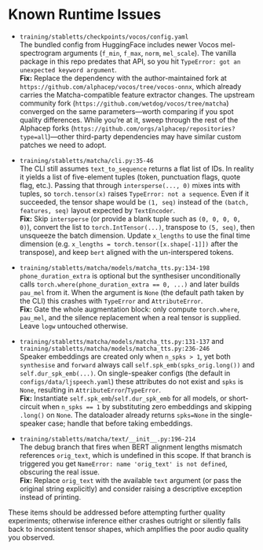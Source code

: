 # Known Runtime Issues

- `training/stabletts/checkpoints/vocos/config.yaml`  
  The bundled config from HuggingFace includes newer Vocos mel-spectrogram arguments (`f_min`, `f_max`, `norm`, `mel_scale`). The vanilla package in this repo predates that API, so you hit `TypeError: got an unexpected keyword argument`.  
  **Fix:** Replace the dependency with the author-maintained fork at `https://github.com/alphacep/vocos/tree/vocos-onnx`, which already carries the Matcha-compatible feature extractor changes. The upstream community fork (`https://github.com/wetdog/vocos/tree/matcha`) converged on the same parameters—worth comparing if you spot quality differences. While you’re at it, sweep through the rest of the Alphacep forks (`https://github.com/orgs/alphacep/repositories?type=all`)—other third-party dependencies may have similar custom patches we need to adopt.

- `training/stabletts/matcha/cli.py:35-46`  
  The CLI still assumes `text_to_sequence` returns a flat list of IDs. In reality it yields a list of five-element tuples (token, punctuation flags, quote flag, etc.). Passing that through `intersperse(..., 0)` mixes ints with tuples, so `torch.tensor(x)` raises `TypeError: not a sequence`. Even if it succeeded, the tensor shape would be `(1, seq)` instead of the `(batch, features, seq)` layout expected by `TextEncoder`.  
  **Fix:** Skip `intersperse` (or provide a blank tuple such as `(0, 0, 0, 0, 0)`), convert the list to `torch.IntTensor(...)`, transpose to `(5, seq)`, then unsqueeze the batch dimension. Update `x_lengths` to use the final time dimension (e.g. `x_lengths = torch.tensor([x.shape[-1]])` after the transpose), and keep `bert` aligned with the un-interspered tokens.

- `training/stabletts/matcha/models/matcha_tts.py:134-198`  
  `phone_duration_extra` is optional but the synthesiser unconditionally calls `torch.where(phone_duration_extra == 0, ...)` and later builds `pau_mel` from it. When the argument is `None` (the default path taken by the CLI) this crashes with `TypeError` and `AttributeError`.  
  **Fix:** Gate the whole augmentation block: only compute `torch.where`, `pau_mel`, and the silence replacement when a real tensor is supplied. Leave `logw` untouched otherwise.

- `training/stabletts/matcha/models/matcha_tts.py:131-137` and `training/stabletts/matcha/models/matcha_tts.py:236-246`  
  Speaker embeddings are created only when `n_spks > 1`, yet both `synthesise` and `forward` always call `self.spk_emb(spks_orig.long())` and `self.dur_spk_emb(...)`. On single-speaker configs (the default in `configs/data/ljspeech.yaml`) these attributes do not exist and `spks` is `None`, resulting in `AttributeError`/`TypeError`.  
  **Fix:** Instantiate `self.spk_emb`/`self.dur_spk_emb` for all models, or short-circuit when `n_spks == 1` by substituting zero embeddings and skipping `.long()` on `None`. The dataloader already returns `spks=None` in the single-speaker case; handle that before taking embeddings.

- `training/stabletts/matcha/text/__init__.py:196-214`  
  The debug branch that fires when BERT alignment lengths mismatch references `orig_text`, which is undefined in this scope. If that branch is triggered you get `NameError: name 'orig_text' is not defined`, obscuring the real issue.  
  **Fix:** Replace `orig_text` with the available `text` argument (or pass the original string explicitly) and consider raising a descriptive exception instead of printing.

These items should be addressed before attempting further quality experiments; otherwise inference either crashes outright or silently falls back to inconsistent tensor shapes, which amplifies the poor audio quality you observed.
